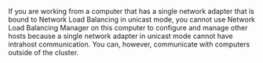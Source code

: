 <Token xmlns:xlink="http://www.w3.org/1999/xlink">If you are working from a computer that has a single network adapter that is bound to Network Load Balancing in unicast mode, you cannot use Network Load Balancing Manager on this computer to configure and manage other hosts because a single network adapter in unicast mode cannot have intrahost communication. You can, however, communicate with computers outside of the cluster.</Token>